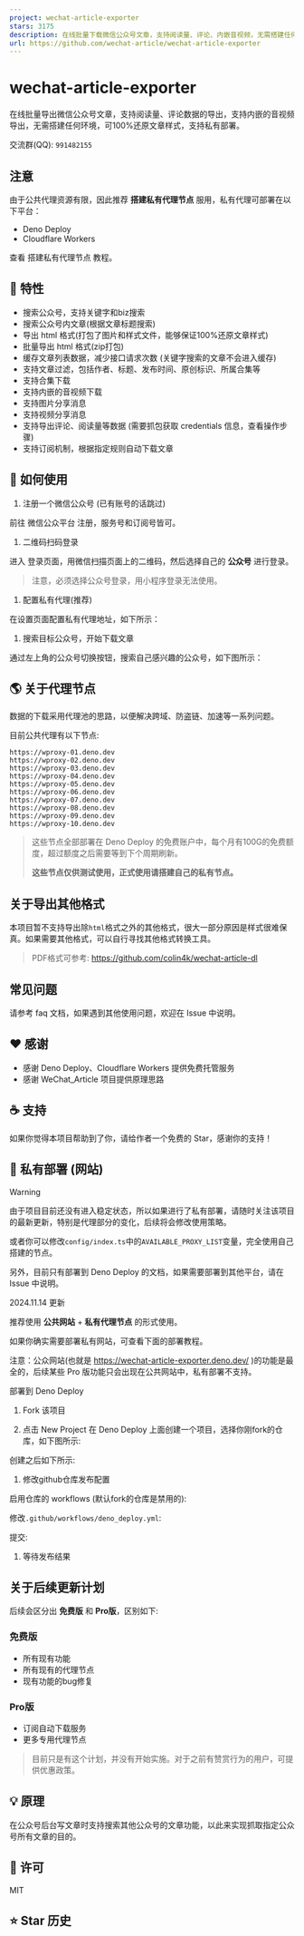 ```yaml
---
project: wechat-article-exporter
stars: 3175
description: 在线批量下载微信公众号文章，支持阅读量、评论、内嵌音视频，无需搭建任何环境，可100%还原文章样式，支持私有部署
url: https://github.com/wechat-article/wechat-article-exporter
---
```


wechat-article-exporter
=======================

在线批量导出微信公众号文章，支持阅读量、评论数据的导出，支持内嵌的音视频导出，无需搭建任何环境，可100%还原文章样式，支持私有部署。

交流群(QQ): `991482155`

注意
--

由于公共代理资源有限，因此推荐 **搭建私有代理节点** 服用，私有代理可部署在以下平台：

-   Deno Deploy
-   Cloudflare Workers

查看 搭建私有代理节点 教程。

🎯 特性
-----

-   搜索公众号，支持关键字和biz搜索
-   搜索公众号内文章(根据文章标题搜索)
-   导出 html 格式(打包了图片和样式文件，能够保证100%还原文章样式)
-   批量导出 html 格式(zip打包)
-   缓存文章列表数据，减少接口请求次数 (关键字搜索的文章不会进入缓存)
-   支持文章过滤，包括作者、标题、发布时间、原创标识、所属合集等
-   支持合集下载
-   支持内嵌的音视频下载
-   支持图片分享消息
-   支持视频分享消息
-   支持导出评论、阅读量等数据 (需要抓包获取 credentials 信息，查看操作步骤)
-   支持订阅机制，根据指定规则自动下载文章

🔨 如何使用
-------

1.  注册一个微信公众号 (已有账号的话跳过)

前往 微信公众平台 注册，服务号和订阅号皆可。

1.  二维码扫码登录

进入 登录页面，用微信扫描页面上的二维码，然后选择自己的 **公众号** 进行登录。

> 注意，必须选择公众号登录，用小程序登录无法使用。

1.  配置私有代理(推荐)

在设置页面配置私有代理地址，如下所示：

1.  搜索目标公众号，开始下载文章

通过左上角的公众号切换按钮，搜索自己感兴趣的公众号，如下图所示：

🌎 关于代理节点
---------

数据的下载采用代理池的思路，以便解决跨域、防盗链、加速等一系列问题。

目前公共代理有以下节点:

```
https://wproxy-01.deno.dev
https://wproxy-02.deno.dev
https://wproxy-03.deno.dev
https://wproxy-04.deno.dev
https://wproxy-05.deno.dev
https://wproxy-06.deno.dev
https://wproxy-07.deno.dev
https://wproxy-08.deno.dev
https://wproxy-09.deno.dev
https://wproxy-10.deno.dev
```

> 这些节点全部部署在 Deno Deploy 的免费账户中，每个月有100G的免费额度，超过额度之后需要等到下个周期刷新。
> 
> **这些节点仅供测试使用，正式使用请搭建自己的私有节点。**

关于导出其他格式
--------

本项目暂不支持导出除`html`格式之外的其他格式，很大一部分原因是样式很难保真。如果需要其他格式，可以自行寻找其他格式转换工具。

> PDF格式可参考: https://github.com/colin4k/wechat-article-dl

常见问题
----

请参考 faq 文档，如果遇到其他使用问题，欢迎在 Issue 中说明。

❤️ 感谢
-----

-   感谢 Deno Deploy、Cloudflare Workers 提供免费托管服务
-   感谢 WeChat\_Article 项目提供原理思路

☕ 支持
----

如果你觉得本项目帮助到了你，请给作者一个免费的 Star，感谢你的支持！

🚀 私有部署 (网站)
------------

Warning

由于项目目前还没有进入稳定状态，所以如果进行了私有部署，请随时关注该项目的最新更新，特别是代理部分的变化，后续将会修改使用策略。

或者你可以修改`config/index.ts`中的`AVAILABLE_PROXY_LIST`变量，完全使用自己搭建的节点。

另外，目前只有部署到 Deno Deploy 的文档，如果需要部署到其他平台，请在 Issue 中说明。

2024.11.14 更新

推荐使用 **公共网站** + **私有代理节点** 的形式使用。

如果你确实需要部署私有网站，可查看下面的部署教程。

注意：公众网站(也就是 https://wechat-article-exporter.deno.dev/ )的功能是最全的，后续某些 Pro 版功能只会出现在公共网站中，私有部署不支持。

部署到 Deno Deploy

1.  Fork 该项目

1.  点击 New Project 在 Deno Deploy 上面创建一个项目，选择你刚fork的仓库，如下图所示:

创建之后如下所示:

1.  修改github仓库发布配置

启用仓库的 workflows (默认fork的仓库是禁用的):

修改`.github/workflows/deno_deploy.yml`:

提交:

1.  等待发布结果

关于后续更新计划
--------

后续会区分出 **免费版** 和 **Pro版**，区别如下:

### 免费版

-   所有现有功能
-   所有现有的代理节点
-   现有功能的bug修复

### Pro版

-   订阅自动下载服务
-   更多专用代理节点

> 目前只是有这个计划，并没有开始实施。对于之前有赞赏行为的用户，可提供优惠政策。

💡 原理
-----

在公众号后台写文章时支持搜索其他公众号的文章功能，以此来实现抓取指定公众号所有文章的目的。

📝 许可
-----

MIT

⭐ Star 历史
---------
